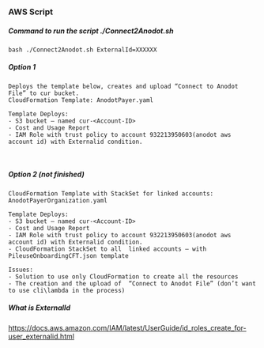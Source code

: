 ### AWS Script

##### Command to run the script ./Connect2Anodot.sh 
```
bash ./Connect2Anodot.sh ExternalId=XXXXXX
```

##### Option 1
``` 
Deploys the template below, creates and upload “Connect to Anodot File” to cur bucket.
CloudFormation Template: AnodotPayer.yaml

Template Deploys:
- S3 bucket – named cur-<Account-ID>
- Cost and Usage Report
- IAM Role with trust policy to account 932213950603(anodot aws account id) with Externalid condition.
```
 
##### Option 2 (not finished)
```
CloudFormation Template with StackSet for linked accounts: AnodotPayerOrganization.yaml

Template Deploys:
- S3 bucket – named cur-<Account-ID>
- Cost and Usage Report
- IAM Role with trust policy to account 932213950603(anodot aws account id) with Externalid condition.
- CloudFormation StackSet to all  linked accounts – with PileuseOnboardingCFT.json template

Issues:
- Solution to use only CloudFormation to create all the resources
- The creation and the upload of  “Connect to Anodot File” (don’t want to use cli\lambda in the process)
```

##### What is ExternalId
https://docs.aws.amazon.com/IAM/latest/UserGuide/id_roles_create_for-user_externalid.html
